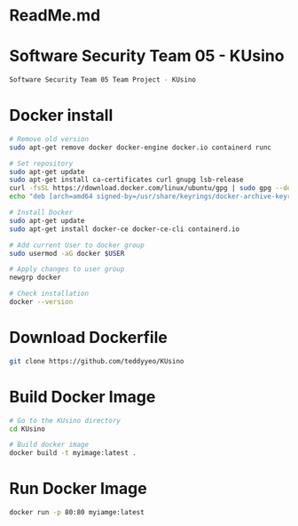# ReadMe.md

# Software Security Team 05 - KUsino
```bash
Software Security Team 05 Team Project - KUsino
```
# Docker install

```bash
# Remove old version
sudo apt-get remove docker docker-engine docker.io containerd runc

# Set repository
sudo apt-get update
sudo apt-get install ca-certificates curl gnupg lsb-release
curl -fsSL https://download.docker.com/linux/ubuntu/gpg | sudo gpg --dearmor -o /usr/share/keyrings/docker-archive-keyring.gpg
echo "deb [arch=amd64 signed-by=/usr/share/keyrings/docker-archive-keyring.gpg] https://download.docker.com/linux/ubuntu $(lsb_release -cs) stable" | sudo tee /etc/apt/sources.list.d/docker.list > /dev/null

# Install Docker
sudo apt-get update
sudo apt-get install docker-ce docker-ce-cli containerd.io

# Add current User to docker group
sudo usermod -aG docker $USER

# Apply changes to user group
newgrp docker

# Check installation
docker --version
```

# Download Dockerfile

```bash
git clone https://github.com/teddyyeo/KUsino
```

# Build Docker Image

```bash
# Go to the KUsino directory
cd KUsino

# Build docker image
docker build -t myimage:latest .
```

# Run Docker Image

```bash
docker run -p 80:80 myiamge:latest
```
